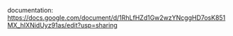 documentation: https://docs.google.com/document/d/1RhLfHZd1Gw2wzYNcggHD7osK851MX_hIXNidUyz91as/edit?usp=sharing
